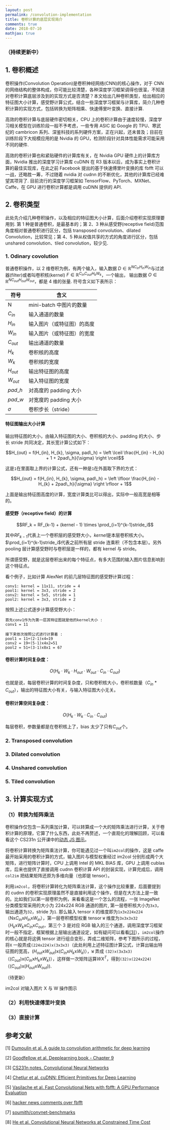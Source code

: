 ```yaml
---
layout: post
permalink: /convolution-implementation
title: 卷积计算的底层实现简介
comments: true
date: 2018-07-10
mathjax: true
---
```


### （持续更新中）

## 1. 卷积概述

卷积操作(Convolution Operation)是卷积神经网络(CNN)的核心操作，对于 CNN 的网络结构的整体构成，你可能比较清楚，各种深度学习框架调得也很溜，不知道对卷积计算底层涉及到的实现方式是否清楚？本文给出几种卷积类型，给出相应的特征图大小计算，感受野计算公式，结合一些深度学习框架与计算库，简介几种卷积计算的实现方式，包括转换为矩阵相乘、快速傅里叶变换、直接计算.

高效的卷积计算与底层硬件密切相关，CPU 上的卷积计算由于速度较慢，深度学习相关模型在训练阶段一般不予考虑，一些专用 ASIC 如 Google 的 TPU、寒武纪的 cambricon 系列、深鉴科技的系列硬件方案，正在兴起，还未普及；目前在训练阶段下大规模应用的是 Nvidia 的 GPU，检测阶段针对具体性能需求可能采用不同的硬件.

高效的卷积计算也和紧贴硬件的计算库有关，在 Nvidia GPU 硬件上的计算库方面，Nvidia 推出的深度学习计算库 cuDNN 在 R3 版本以后，成为事实上卷积计算的最佳实现库，在此之前 Facebook 提出的基于快速傅里叶变换的库 fbfft 可以一战，还略胜一筹，不过随着 nvidia 对 cudnn 的不断优化，其他的计算库已经难望其项背了. 目前流行的深度学习框架如 TensorFlow、PyTorch、MXNet、Caffe，在 GPU 进行卷积计算都是调用 cuDNN 提供的 API.

## 2. 卷积类型

此处先介绍几种卷积操作，以及相应的特征图大小计算，后面介绍卷积实现原理要用到. 第 1 种是普通卷积，是最基本的；第 2、3 种从感受野(receptive field)范围角度相对普通卷积进行区分，包括 transposed convolution、dilated Convolution，比较常见；第 4、5 种从权值共享的方式的角度进行区分，包括 unshared convolution、tiled convolution，较少见.

### 1. Odinary covolution

普通卷积操作，以 2 维卷积为例，有两个输入，输入数据 $D\in\mathbb{R}^{NC_{in}H_{in}W_{in}}$与过滤器(filter)或者叫卷积核(kernel) $F\in\mathbb{R}^{C_{in}C_{out}H_{k}W_{k}}$，一个输出，
输出数据 $O\in\mathbb{R}^{NC_{out}H_{out}W_{out}}$，都是 4 维的张量. 符号含义如下表所示：

| 符号      | 含义                       |
| --------- | -------------------------- |
| N         | mini-batch 中图片的数量    |
| $C_{in}$  | 输入通道的数量             |
| $H_{in}$  | 输入图片（或特征图）的高度 |
| $W_{in}$  | 输入图片（或特征图）的宽度 |
| $C_{out}$ | 输出通道的数量             |
| $H_{k}$   | 卷积核的高度               |
| $W_{k}$   | 卷积核的宽度               |
| $H_{out}$ | 输出特征图的高度           |
| $W_{out}$ | 输入特征图的宽度           |
| $pad\_h$  | 对高度的 padding 大小      |
| $pad\_w$  | 对宽度的 padding 大小      |
| $\sigma$  | 卷积步长（stride）         |

#### 特征图输出大小计算

输出特征图的大小，由输入特征图的大小、卷积核的大小、padding 的大小、步长 stride 共同决定，其长宽计算公式如下：

$$H_{out} = f(H_{in}, H_{k}, \sigma, pad\_h) = \left \lceil \frac{H_{in} - H_{k} + 1 + 2pad\_h}{\sigma} \right \rceil$$

这是`1`在里面取上界的计算公式，还有一种是`1`在外面取下界的方式：

$$H_{out} = f(H_{in}, H_{k}, \sigma, pad\_h) = \left \lfloor \frac{H_{in} - H_{k} + 2pad\_h}{\sigma} \right \rfloor + 1$$

上面是输出特征图高度的计算，宽度计算类比可以得出，实际中一般高宽是相等的。

#### 感受野（receptive field）的计算

$$RF_k = RF_{k-1} + (kernel - 1) \times \prod_{i=1}^{k-1}stride_i$$

其中$RF_{k-1}$代表上一个卷积层的感受野大小，$kernel$是本层卷积核大小。$\prod_{i=1}^{k-1}stride_i$代表之前所有层 stride 连乘积（不包含本层）。另外 pooling 层计算感受野时与卷积层是一样的，都有 kernel 与 stride。

所谓感受野，就是这层卷积出来的每个特征点，有多大范围的输入图片信息影响到这个特征点。

看个例子，比如计算 AlexNet 的前几层特征图的感受野计算过程：

```
conv1: kernel = 11x11, stride = 4
pool1: kernel = 3x3, stride = 2
conv2: kernel = 5x5, stride = 1
pool2: kernel = 3x3, stride = 2
```

按照上述公式逐步计算感受野大小：

```
首先conv1作为为第一层其特征图就是他的kernel大小 :
conv1 = 11

接下来依次按照公式进行计算着 :
pool1 = 11+(2-1)x4=19
conv2 = 19+(5-1)x4x2=51
pool2 = 51+(3-1)x8x1 = 67
```

#### 卷积计算时间复杂度：

$$O\left (H_{k} \cdot W_{k}  \cdot H_{out} \cdot W_{out} \cdot C_{in} \cdot C_{out} \right )$$

也就是说，每层卷积计算的时间复杂度，只和卷积核大小，卷积核数量（$C_{in}$ \* $C_{out}$），输出的特征图大小有关，与输入特征图大小无关。

#### 卷积计算空间复杂度：

$$O\left (H_{k} \cdot W_{k} \cdot C_{in} \cdot C_{out} \right )$$

每层卷积，参数量都是在卷积核上了，bias 太少了只有$C_{out}$个。

### 2. Transposed convolution

### 3. Dilated convolution

### 4. Unshared convolution

### 5. Tiled convolution

## 3. 计算实现方式

### （1）转换为矩阵乘法

卷积操作仅包含一系列乘加计算，可以转算成一个大的矩阵乘法进行计算，关于卷积计算的原理，它算了什么东西，此处不再赘述，一个直观化的理解回顾，可以看看这个 CS231n 公开课中的[动态 JS 图示](http://cs231n.github.io/convolutional-networks/)。

将卷积计算转换为矩阵乘法计算，你可能遇见过一个叫`im2col`的操作，这是 caffe 最开始采用的卷积计算的方式，输入图片与模型权重经过 im2col 分别形成两个大矩阵，进行矩阵计算时，CPU 上调用 Intel 的 MKL BlAS 库，GPU 上调用 cublas 库，后来也提供了直接调用 cudnn 卷积计算 API 的封装实现，计算完成后，调用`col2im` 把结果矩阵还原为多维向量（也即是 tensor）。

利用`im2col`，将卷积计算转化为矩阵乘法计算，这个操作比较重要，后面要提到的 cudnn 的卷积实现原理虽然不是直接利用这个操作，但是在大方法上是一致的。比如我们以第一层卷积为例，来看看这是一个怎么的流程，一张 ImageNet 分类模型常采用的大小为 224x224 RGB 通道的图片, 第一层卷积核大小为`3x3`，输出通道为`32`，stride 为`1`. 那么输入 tensor `X` 的维度即为`1x3x224x224`（Nx$C_{in}$x$H_{in}$x$W_{in}$），第一层卷积模型权重 tensor `W` 维度为`3x3x3x32`（$H_{k}$x$W_{k}$x$C_{in}$x$C_{out}$，第三个 3 是对应 RGB 输入的三个通道，调用深度学习框架时一般不指定，框架根据上层输出通道设定，如有疑问可以看看[[3]](http://cs231n.github.io/convolutional-networks/)），`im2col`操作的核心就是将这俩 tensor 进行组合变形，弄成二维矩阵，参考下图所示的过程，将`X` 一般弄成`(224x224)x(3x3x3)`（此处利用上述特征图计算公式，计算出输出特征图的宽高，($H_{out}$x$W_{out}$)x($C_{in}$x$H_{k}$x$W_{k}$)），`W` 弄成 `(32)x(3x3x3)`（($C_{out}$)x($C_{in}$x$H_{k}$x$W_{k}$)），这样做一次矩阵运算$WX^{T}$，得到`(32)x(224x224)`（($C_{out}$)x($H_{out}$x$W_{out}$)).

（待更新）

im2col 对输入图片 X 与 W 操作图示

### （2）利用快速傅里叶变换

### （3）直接计算

## 参考文献

[1] [Dumoulin et al. A guide to convolution arithmetic for deep learning](https://arxiv.org/pdf/1603.07285.pdf)

[2] [Goodfellow et al. Deeplearning book - Chapter 9](http://www.deeplearningbook.org/contents/convnets.html)

[3] [CS231n notes. Convolutional Neural Networks](http://cs231n.github.io/convolutional-networks/)

[4] [Chetlur et al. cuDNN: Efficient Primitives for Deep Learning](https://arxiv.org/pdf/1410.0759.pdf)

[5] [Vasilache et al. Fast Convolutional Nets with fbfft: A GPU Performance Evaluation](https://arxiv.org/pdf/1412.7580.pdf)

[6] [hacker news comments over fbfft](https://news.ycombinator.com/item?id=10282903)

[7] [soumith/convnet-benchmarks](https://github.com/soumith/convnet-benchmarks)

[8] [He et al. Convolutional Neural Networks at Constrained Time Cost](https://arxiv.org/pdf/1412.1710.pdf)
